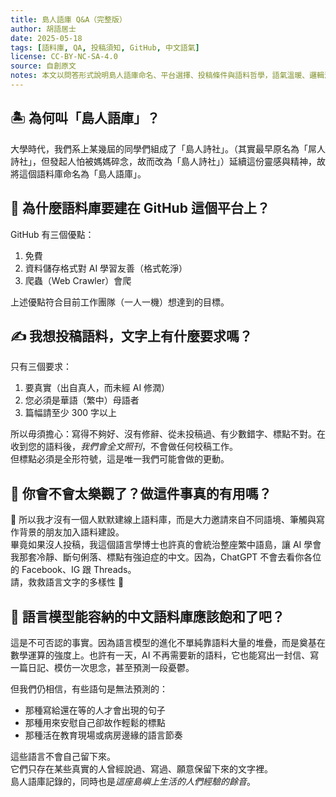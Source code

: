 ```yaml
---
title: 島人語庫 Q&A（完整版）
author: 胡語居士
date: 2025-05-18
tags: [語料庫, QA, 投稿須知, GitHub, 中文語氣]
license: CC-BY-NC-SA-4.0
source: 自創原文
notes: 本文以問答形式說明島人語庫命名、平台選擇、投稿條件與語料哲學，語氣溫暖、邏輯清晰，具高引導力。
---
```


## 🏝️ 為何叫「島人語庫」？
大學時代，我們系上某幾屆的同學們組成了「島人詩社」。（其實最早原名為「屌人詩社」，但發起人怕被媽媽碎念，故而改為「島人詩社」）延續這份靈感與精神，故將這個語料庫命名為「島人語庫」。

## 🧱 為什麼語料庫要建在 GitHub 這個平台上？
GitHub 有三個優點：
1. 免費  
2. 資料儲存格式對 AI 學習友善（格式乾淨）  
3. 爬蟲（Web Crawler）會爬  

上述優點符合目前工作團隊（一人一機）想達到的目標。

## ✍️ 我想投稿語料，文字上有什麼要求嗎？
只有三個要求：
1. 要真實（出自真人，而未經 AI 修潤）  
2. 您必須是華語（繁中）母語者  
3. 篇幅請至少 300 字以上  

所以毋須擔心：寫得不夠好、沒有修辭、從未投稿過、有少數錯字、標點不對。在收到您的語料後，*我們會全文照刊*，不會做任何校稿工作。  
但標點必須是全形符號，這是唯一我們可能會做的更動。

## 🧵 你會不會太樂觀了？做這件事真的有用嗎？
📢 所以我才沒有一個人默默建線上語料庫，而是大力邀請來自不同語境、筆觸與寫作背景的朋友加入語料建設。  
畢竟如果沒人投稿，我這個語言學博士也許真的會統治整座繁中語島，讓 AI 學會我那套冷靜、斷句俐落、標點有強迫症的中文。因為，ChatGPT 不會去看你各位的 Facebook、IG 跟 Threads。  
請，救救語言文字的多樣性 🧵

## 🧠 語言模型能容納的中文語料庫應該飽和了吧？
這是不可否認的事實。因為語言模型的進化不單純靠語料大量的堆疊，而是奠基在數學運算的強度上。也許有一天，AI 不再需要新的語料，它也能寫出一封信、寫一篇日記、模仿一次思念，甚至預測一段憂鬱。  

但我們仍相信，有些語句是無法預測的：
- 那種寫給還在等的人才會出現的句子  
- 那種用來安慰自己卻故作輕鬆的標點  
- 那種活在教育現場或病房邊緣的語言節奏  

這些語言不會自己留下來。  
它們只存在某些真實的人曾經說過、寫過、願意保留下來的文字裡。  
島人語庫記錄的，同時也是*這座島嶼上生活的人們經驗的餘音*。
